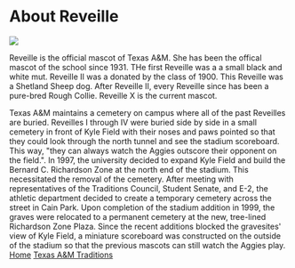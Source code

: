 # About Reveille 

![](https://upload.wikimedia.org/wikipedia/commons/thumb/f/ff/Reveille-TAMU-Mascot.JPG/250px-Reveille-TAMU-Mascot.JPG)

Reveille is the official mascot of Texas A&M. She has been the offical mascot of the school since 1931. THe first Reveille was a a small black and white mut. Reveille II was a donated by the class of 1900. This Reveille was a Shetland Sheep dog. After Reveille II, every Reveille since has been a pure-bred Rough Collie. Reveille X is the current mascot.



Texas A&M maintains a cemetery on campus where all of the past Reveilles are buried. Reveilles I through IV were buried side by side in a small cemetery in front of Kyle Field with their noses and paws pointed so that they could look through the north tunnel and see the stadium scoreboard. This way, "they can always watch the Aggies outscore their opponent on the field.". In 1997, the university decided to expand Kyle Field and build the Bernard C. Richardson Zone at the north end of the stadium. This necessitated the removal of the cemetery. After meeting with representatives of the Traditions Council, Student Senate, and E-2, the athletic department decided to create a temporary cemetery across the street in Cain Park. Upon completion of the stadium addition in 1999, the graves were relocated to a permanent cemetery at the new, tree-lined Richardson Zone Plaza. Since the recent additions blocked the gravesites' view of Kyle Field, a miniature scoreboard was constructed on the outside of the stadium so that the previous mascots can still watch the Aggies play.
[Home](https://sant1030.github.io/AGGIEGITHUB/)
[Texas A&M Traditions](https://sant1030.github.io/AGGIEGITHUB/Dylan_Page/)
